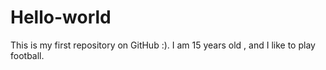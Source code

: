 # Hello-world
This is my first repository on GitHub :).
I am 15 years old , and I like to play football.

